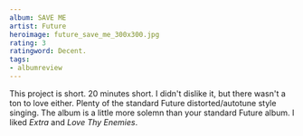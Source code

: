 ```yaml
---
album: SAVE ME
artist: Future
heroimage: future_save_me_300x300.jpg
rating: 3
ratingword: Decent.
tags:
- albumreview
---
```

This project is short. 20 minutes short. I didn't dislike it, but there wasn't a
ton to love either. Plenty of the standard Future distorted/autotune style
singing. The album is a little more solemn than your standard Future album. I
liked _Extra_ and _Love Thy Enemies_.
